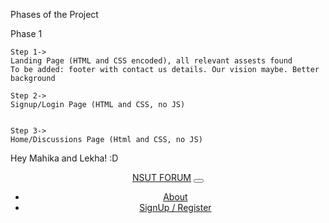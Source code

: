 Phases of the Project

Phase 1

    Step 1-> 
    Landing Page (HTML and CSS encoded), all relevant assests found
    To be added: footer with contact us details. Our vision maybe. Better background

    Step 2-> 
    Signup/Login Page (HTML and CSS, no JS)


    Step 3->
    Home/Discussions Page (Html and CSS, no JS)

Hey Mahika and Lekha! :D

<body data-spy="scroll" data-target="#navbar" data-offset="72" class="position-relative">
    <header class="fixed-top page-header">
      <div class="container-fluid container-fluid-max">
        <nav id="navbar" class="navbar navbar-expand-lg navbar-dark">
          <a class="navbar-brand" href="#home">NSUT FORUM</a>
          <button class="navbar-toggler" type="button" data-toggle="collapse" data-target="#navbarNav" aria-controls="navbarNav" aria-expanded="false" aria-label="Toggle navigation">
            <span class="navbar-toggler-icon"></span>
          </button>
          <div class="navbar-collapse justify-content-lg-between collapse" id="navbarNav" style>
            <ul class="navbar-nav">
              <li class="nav-item">
                <a class="nav-link" href="#process">About</a>
              </li>
              <li class="nav-item">
                <a class="nav-link" href="/register.html">SignUp / Register</a>
              </li>
            </ul>
          </div>
        </nav>
      </div>
    </header>
  